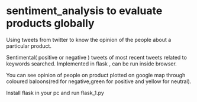 # sentiment_analysis to evaluate products globally

Using tweets from twitter to know the opinion of the people about a particular product.

Sentimental( positive or negative ) tweets of most recent tweets related to keywords searched.
Implemented in flask , can be run inside browser.

You can see opinion of people on product plotted on google map through coloured baloons(red for negative,green for positive and yellow for neutral).

Install flask in your pc and run flask_1.py
